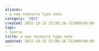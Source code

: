 ```yaml
---
aliases:
- a new resource type note
category: '2022'
created: 2022-10-25 23:08:16.712000+00:00
tags:
- source
title: a new resource type note
updated: 2022-10-25 23:08:16.712000+00:00
---
```

   
